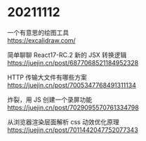 # 20211112

一个有意思的绘图工具  
https://excalidraw.com/

简单聊聊 React17-RC.2 新的 JSX 转换逻辑  
https://juejin.cn/post/6877068521184952328

HTTP 传输大文件有哪些方案  
https://juejin.cn/post/7005347768491311134

炸裂，用 JS 创建一个录屏功能  
https://juejin.cn/post/7029095570761334798

从浏览器渲染层面解析 css 动效优化原理  
https://juejin.cn/post/7011442047752077343
